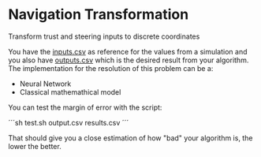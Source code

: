 # Navigation Transformation

Transform trust and steering inputs to discrete coordinates

You have the [inputs.csv](inputs.csv) as reference for the values from a simulation and you
also have [outputs.csv](outputs.csv) which is the desired result from your algorithm. The
implementation for the resolution of this problem can be a:

- Neural Network
- Classical mathemathical model

You can test the margin of error with the script:

´´´sh
test.sh output.csv results.csv
´´´

That should give you a close estimation of how "bad" your algorithm is, the lower the better.
